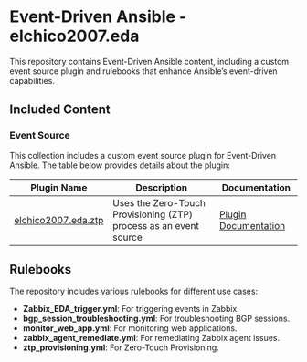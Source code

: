 # Event-Driven Ansible - elchico2007.eda

This repository contains Event-Driven Ansible content, including a custom event source plugin and rulebooks that enhance Ansible’s event-driven capabilities.

## Included Content

### Event Source

This collection includes a custom event source plugin for Event-Driven Ansible. The table below provides details about the plugin:

| Plugin Name | Description | Documentation |
| --- | --- | --- |
| [elchico2007.eda.ztp](https://github.com/elchico2007/elchico2007.eda/blob/main/docs/ztp.rst) | Uses the Zero-Touch Provisioning (ZTP) process as an event source | [Plugin Documentation](https://github.com/elchico2007/elchico2007.eda/blob/main/docs/ztp.rst) |

## Rulebooks

The repository includes various rulebooks for different use cases:

- **Zabbix_EDA_trigger.yml**: For triggering events in Zabbix.
- **bgp_session_troubleshooting.yml**: For troubleshooting BGP sessions.
- **monitor_web_app.yml**: For monitoring web applications.
- **zabbix_agent_remediate.yml**: For remediating Zabbix agent issues.
- **ztp_provisioning.yml**: For Zero-Touch Provisioning.